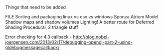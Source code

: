 Things that need to be added

  FILE Sorting and packaging linux vs osx vs windows
  Sponza Atrium Model
  Shadow maps and shadow volumes
  Lighting!
  A better route for Deferred Shading
  Procedural, 2 triangle stuff

  Error checking for 4.3 callback - http://blog.nobel-joergensen.com/2013/02/17/debugging-opengl-part-2-using-gldebugmessagecallback/